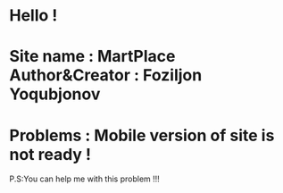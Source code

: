 Hello !
====================================
Site name : MartPlace
Author&Creator : Foziljon Yoqubjonov
====================================
Problems : Mobile version of site is not ready !
====================================
P.S:You can help me with this problem !!!
